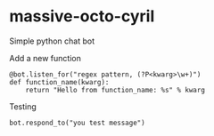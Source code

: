massive-octo-cyril
==================

Simple python chat bot


Add a new function

    @bot.listen_for("regex pattern, (?P<kwarg>\w+)")
    def function_name(kwarg):
        return "Hello from function_name: %s" % kwarg

Testing

    bot.respond_to("you test message")
